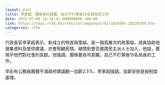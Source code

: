 ```yaml
---
layout: post
title: 李家超：團隊各司其職　自己不打算做15名局長的工作
date: 2022-07-09 18:38:41.000000000 +08:00
link: https://news.rthk.hk/rthk/ch/component/k2/1656995-20220709.htm
categories: rthk
---
```


行政長官李家超表示，新成立的特首政策組，是一個高層次的政策組，成員協助他搜集資料及提供建議，亦會照顧民情。被問到會否邀請民主派人士加入，他說，要視乎他們對社會的貢獻。他強調，團隊要各司其職，自己不打算做15名局長的工作。

早前有公務員團體不滿政府建議劃一加薪2.5%，李家超強調，加薪安排是按制度處理。

